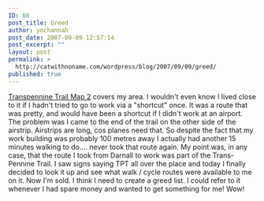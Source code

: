 ```yaml
---
ID: 60
post_title: Greed
author: yochannah
post_date: 2007-09-09 12:57:14
post_excerpt: ""
layout: post
permalink: >
  http://catwithnoname.com/wordpress/blog/2007/09/09/greed/
published: true
---
```

<a href="http://www.transpenninetrail.org.uk/template.asp?ID=505&parentID=504">Transpennine Trail Map 2</a> covers my area. I wouldn't even know I lived close to it if I hadn't tried to go to work via a "shortcut" once. It was a route that was pretty, and would have been a shortcut if I didn't work at an airport. The problem was I came to the end of the trail on the other side of the airstrip. Airstrips are long, cos planes need that. So despite the fact that my work building was probably 100 metres away I actually had another 15 minutes walking to do.... never took that route again. My point was, in any case, that the route I took from Darnall to work was part of the Trans-Pennine Trail. I saw signs saying TPT all over the place and today I finally decided to look it up and see what walk / cycle routes were available to me on it. Now I'm sold. I think I need to create a greed list. I could refer to it whenever I had spare money and wanted to get something for me! Wow!